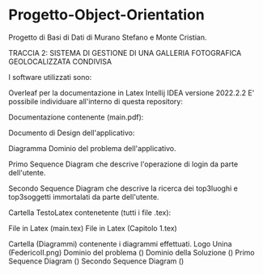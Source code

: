 # Progetto-Object-Orientation
Progetto di Basi di Dati di Murano Stefano e Monte Cristian.

TRACCIA 2: SISTEMA DI GESTIONE DI UNA GALLERIA FOTOGRAFICA GEOLOCALIZZATA CONDIVISA

I software utilizzati sono:

Overleaf per la documentazione in Latex
Intellij IDEA versione 2022.2.2
E' possibile individuare all'interno di questa repository:

Documentazione contenente (main.pdf):

Documento di Design dell'applicativo:

Diagramma Dominio del problema dell'applicativo.

Primo Sequence Diagram che descrive l'operazione di login da parte dell'utente.

Secondo Sequence Diagram che descrive la ricerca dei top3luoghi e top3soggetti immortalati da parte dell'utente.

Cartella TestoLatex contenetente (tutti i file .tex):

File in Latex (main.tex)
File in Latex (Capitolo 1.tex)

Cartella (Diagrammi) contenente i diagrammi effettuati.
Logo Unina (FedericoII.png)
Dominio del problema ()
Dominio della Soluzione ()
Primo Sequence Diagram ()
Secondo Sequence Diagram ()
